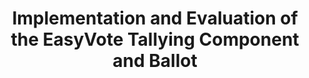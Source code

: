 ---
title: "Implementation and Evaluation of the EasyVote Tallying Component and Ballot"
collection: publications
permalink: /publications/2014-10-Implementation-and-Evaluation-of-the-EasyVote-Tallying-Component-and-Ballot
venue: '6th International Conference on Electronic Voting: Verifying the Vote (EVOTE 2014)'
pages: '1-8'
publisher: 'IEEE'
year: '2014'
paperurl: 'https://doi.org/10.1109/EVOTE.2014.7001140'
citation: ' <b>Jurlind Budurushi</b>,  Karen Renaud,  Melanie Volkamer,  Marcel Woide</br> 6th International Conference on Electronic Voting: Verifying the Vote (EVOTE 2014)</br>'
---